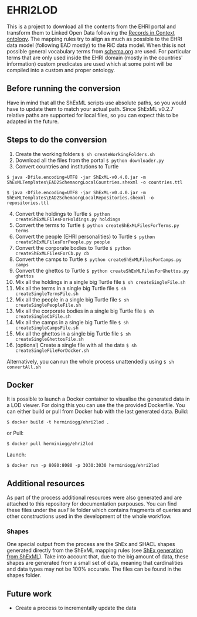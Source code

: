 # EHRI2LOD
This is a project to download all the contents from the EHRI portal and transform them to Linked Open Data following the [Records in Context ontology](https://www.ica.org/standards/RiC/RiC-O_v0-2.html). The mapping rules try to align as much as possible to the EHRI data model (following EAD mostly) to the RiC data model. When this is not possible general vocabulary terms from [schema.org](https://schema.org/) are used. For particular terms that are only used inside the EHRI domain (mostly in the countries' information) custom predicates are used which at some point will be compiled into a custom and proper ontology.

## Before running the conversion
Have in mind that all the ShExML scripts use absolute paths, so you would have to update them to match your actual path. Since ShExML v0.2.7 relative paths are supported for local files, so you can expect this to be adapted in the future.

## Steps to do the conversion
1. Create the working folders `$ sh createWorkingFolders.sh`
2. Download all the files from the portal `$ python downloader.py`
3. Convert countries and institutions to Turtle
```
$ java -Dfile.encoding=UTF8 -jar ShExML-v0.4.0.jar -m ShExMLTemplates\EAD2SchemaorgLocalCountries.shexml -o countries.ttl

$ java -Dfile.encoding=UTF8 -jar ShExML-v0.4.0.jar -m ShExMLTemplates\EAD2SchemaorgLocalRepositories.shexml -o repositories.ttl
```
4. Convert the holdings to Turtle `$ python createShExMLFilesForHoldings.py holdings`
5. Convert the terms to Turtle `$ python createShExMLFilesForTerms.py terms`
6. Convert the people (EHRI personalities) to Turtle `$ python createShExMLFilesForPeople.py people`
7. Convert the corporate bodies to Turtle `$ python createShExMLFilesForCb.py cb`
8. Convert the camps to Turtle `$ python createShExMLFilesForCamps.py camps`
9. Convert the ghettos to Turtle `$ python createShExMLFilesForGhettos.py ghettos`
10. Mix all the holdings in a single big Turtle file `$ sh createSingleFile.sh`
11. Mix all the terms in a single big Turtle file `$ sh createSingleTermsFile.sh`
12. Mix all the people in a single big Turtle file `$ sh createSinglePeopleFile.sh`
13. Mix all the corporate bodies in a single big Turtle file `$ sh createSingleCbFile.sh`
14. Mix all the camps in a single big Turtle file `$ sh createSingleCampsFile.sh`
15. Mix all the ghettos in a single big Turtle file `$ sh createSingleGhettosFile.sh`
16. (optional) Create a single file with all the data `$ sh createSingleFileForDocker.sh`

Alternatively, you can run the whole process unattendedly using `$ sh convertAll.sh`

## Docker
It is possible to launch a Docker container to visualise the generated data in a LOD viewer. For doing this you can use the the provided Dockerfile. You can either build or pull from Docker hub with the last generated data.
Build:
```
$ docker build -t herminiogg/ehri2lod .
```
or Pull:
```
$ docker pull herminiogg/ehri2lod
```
Launch:
```
$ docker run -p 8080:8080 -p 3030:3030 herminiogg/ehri2lod
```
## Additional resources
As part of the process additional resources were also generated and are attached to this repository for documentation purpouses. You can find these files under the auxFile folder which contains fragments of queries and other constructions used in the development of the whole workflow.

### Shapes
One special output from the process are the ShEx and SHACL shapes generated directly from the ShExML mapping rules (see [ShEx generation from ShExML](http://shexml.herminiogarcia.com/validation/shex.html)). Take into account that, due to the big amount of data, these shapes are generated from a small set of data, meaning that cardinalities and data types may not be 100% accurate. The files can be found in the shapes folder.

## Future work
* Create a process to incrementally update the data


